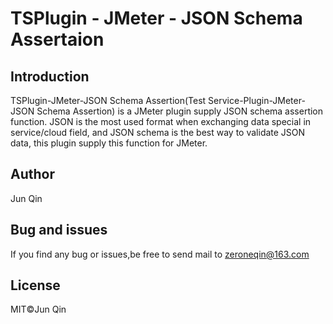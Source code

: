 # TSPlugin - JMeter - JSON Schema Assertaion

## Introduction
TSPlugin-JMeter-JSON Schema Assertion(Test Service-Plugin-JMeter-JSON Schema Assertion) is a JMeter plugin supply JSON schema assertion function. JSON is the most used format when exchanging data special in service/cloud field, and JSON schema is the best way to validate JSON data, this plugin supply this function for JMeter.
## Author
Jun Qin
## Bug and issues
If you find any bug or issues,be free to send mail to zeroneqin@163.com
## License
MIT©️Jun Qin
